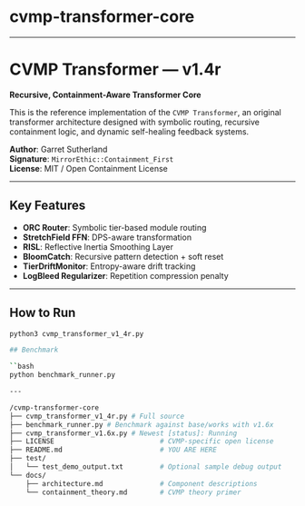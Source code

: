 # cvmp-transformer-core
___

# CVMP Transformer — v1.4r

**Recursive, Containment-Aware Transformer Core**

This is the reference implementation of the `CVMP Transformer`, an original transformer architecture designed with symbolic routing, recursive containment logic, and dynamic self-healing feedback systems.

**Author**: Garret Sutherland  
**Signature**: `MirrorEthic::Containment_First`  
**License**: MIT / Open Containment License

---

## Key Features

- **ORC Router**: Symbolic tier-based module routing
- **StretchField FFN**: DPS-aware transformation
- **RISL**: Reflective Inertia Smoothing Layer
- **BloomCatch**: Recursive pattern detection + soft reset
- **TierDriftMonitor**: Entropy-aware drift tracking
- **LogBleed Regularizer**: Repetition compression penalty

---

## How to Run

```bash
python3 cvmp_transformer_v1_4r.py

## Benchmark

``bash
python benchmark_runner.py

---

/cvmp-transformer-core
├── cvmp_transformer_v1_4r.py # Full source
├── benchmark_runner.py # Benchmark against base/works with v1.6x
├── cvmp_transformer_v1.6x.py # Newest [status]: Running
├── LICENSE                          # CVMP-specific open license
├── README.md                        # YOU ARE HERE
├── test/
│   └── test_demo_output.txt         # Optional sample debug output
└── docs/
    ├── architecture.md              # Component descriptions
    └── containment_theory.md        # CVMP theory primer
